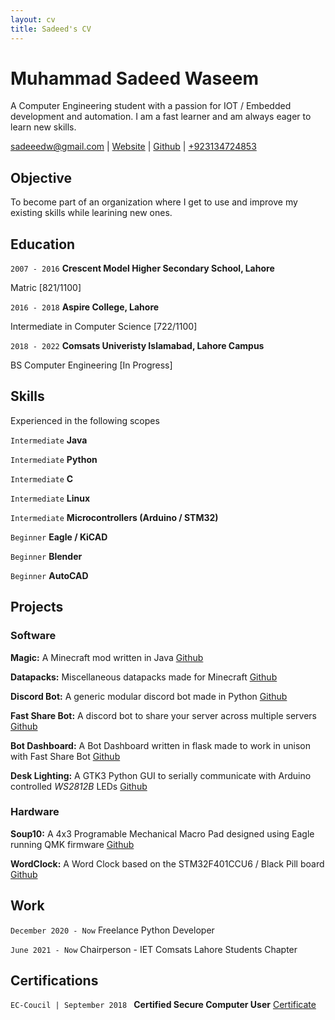 ```yaml
---
layout: cv
title: Sadeed's CV
---
```

# Muhammad Sadeed Waseem
A Computer Engineering student with a passion for IOT / Embedded development and automation. I am a fast learner and am always eager to learn new skills. 

<div id="webaddress">
<a href="sadeeedw@gmail.com">sadeeedw@gmail.com</a>
| <a href="https://sadeeed.github.io/">Website</a>
| <a href="https://github.com/Sadeeed">Github</a>
| <a href="+923134724853"> +923134724853 </a>
</div>


## Objective

To become part of an organization where I get to use and improve my existing skills while learining new ones.

## Education

`2007 - 2016`
__Crescent Model Higher Secondary School, Lahore__

Matric [821/1100]

`2016 - 2018`
__Aspire College, Lahore__

Intermediate in Computer Science [722/1100]

`2018 - 2022`
__Comsats Univeristy Islamabad, Lahore Campus__

BS Computer Engineering [In Progress]



## Skills
Experienced in the following scopes

`Intermediate`
__Java__

`Intermediate`
__Python__

`Intermediate`
__C__

`Intermediate`
__Linux__

`Intermediate`
__Microcontrollers (Arduino / STM32)__

`Beginner`
__Eagle / KiCAD__

`Beginner`
__Blender__

`Beginner`
__AutoCAD__



## Projects

### Software

__Magic:__ A Minecraft mod written in Java [Github](https://github.com/Sadeeed/Magic)

__Datapacks:__ Miscellaneous datapacks made for Minecraft [Github](https://github.com/Sadeeed/datapacks)

__Discord Bot:__ A generic modular discord bot made in Python [Github](https://github.com/Sadeeed/discordbot)

__Fast Share Bot:__ A discord bot to share your server across multiple servers [Github](https://github.com/icesoup-backup/FastShareBot)

__Bot Dashboard:__ A Bot Dashboard written in flask made to work in unison with Fast Share Bot [Github](https://github.com/icesoup-backup/BotDashboard)

__Desk Lighting:__ A GTK3 Python GUI to serially communicate with Arduino controlled *WS2812B* LEDs [Github](https://github.com/Sadeeed/DeskLighting)

### Hardware

__Soup10:__ A 4x3 Programable Mechanical Macro Pad designed using Eagle running QMK firmware [Github](https://github.com/Sadeeed/soup10)

__WordClock:__ A Word Clock based on the STM32F401CCU6 / Black Pill board [Github](https://github.com/Sadeeed/WordClock)


## Work

`December 2020 - Now`
Freelance Python Developer

`June 2021 - Now`
Chairperson - IET Comsats Lahore Students Chapter



## Certifications

`EC-Coucil | September 2018 `
__Certified Secure Computer User__ [Certificate](https://drive.google.com/file/d/1d2xFAblORzXhUmt_FGJGSkR0-NrdeaJO/view?usp=sharing)




<!-- ### Footer

Last updated: July 2021 -->

